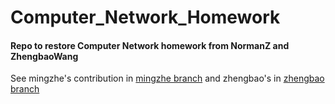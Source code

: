 # Computer_Network_Homework

#### Repo to restore Computer Network homework from NormanZ and ZhengbaoWang

See mingzhe's contribution in [mingzhe branch](https://github.com/DuNGEOnmassster/Computer_Network_Homework/tree/mingzhe) and zhengbao's in [zhengbao branch](https://github.com/DuNGEOnmassster/Computer_Network_Homework/tree/zhengbao)
